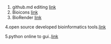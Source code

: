 1. github.md editing [link](https://docs.github.com/en/get-started/writing-on-github/getting-started-with-writing-and-formatting-on-github/basic-writing-and-formatting-syntax#links)
2. Bioicons  [link](https://bioicons.com/)
3. BioRender [link](https://biorender.com/) 

  4.open source developed bioinformatics tools.[link](https://awesomeopensource.com/projects/bioinformatics)

5.python online to gui..[link](https://github.com/chriskiehl/Gooey)
